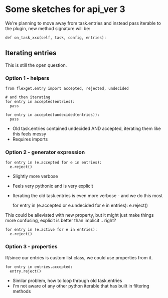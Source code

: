 # Some sketches for api_ver 3

We're planning to move away from task.entries and instead pass iterable to the plugin, new method signature will be:


    def on_task_xxx(self, task, config, entries):


## Iterating entries

This is still the open question.

### Option 1 - helpers


    from flexget.entry import accepted, rejected, undecided
    
    # and then iterating
    for entry in accepted(entries):
      pass
    
    for entry in accepted(undecided(entries)):
      pass

* Old task.entries contained undecided AND accepted, iterating them like this feels messy
* Requires imports

### Option 2 - generator expression


    for entry in (e.accepted for e in entries):
      e.reject()

* Slightly more verbose
* Feels very pythonic and is very explicit
* Iterating the old task.entries is even more verbose - and we do this most


    for entry in (e.accepted or e.undecided for e in entries):
      e.reject()


This could be alleviated with new property, but it might just make things more confusing, explicit is better than implicit .. right?


    for entry in (e.active for e in entries):
      e.reject()


### Option 3 - properties

If/since our entries is custom list class, we could use properties from it.


    for entry in entries.accepted:
      entry.reject()

* Similar problem, how to loop through old task.entries
* I'm not aware of any other python iterable that has built in filtering methods


